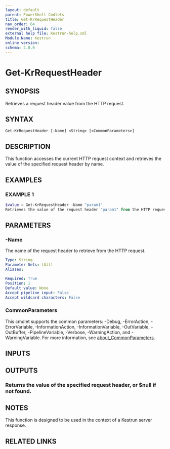```yaml
---
layout: default
parent: PowerShell Cmdlets
title: Get-KrRequestHeader
nav_order: 64
render_with_liquid: false
external help file: Kestrun-help.xml
Module Name: Kestrun
online version:
schema: 2.0.0
---
```


# Get-KrRequestHeader

## SYNOPSIS
Retrieves a request header value from the HTTP request.

## SYNTAX

```
Get-KrRequestHeader [-Name] <String> [<CommonParameters>]
```

## DESCRIPTION
This function accesses the current HTTP request context and retrieves the value
of the specified request header by name.

## EXAMPLES

### EXAMPLE 1
```powershell
$value = Get-KrRequestHeader -Name "param1"
Retrieves the value of the request header "param1" from the HTTP request.
```

## PARAMETERS

### -Name
The name of the request header to retrieve from the HTTP request.

```yaml
Type: String
Parameter Sets: (All)
Aliases:

Required: True
Position: 1
Default value: None
Accept pipeline input: False
Accept wildcard characters: False
```

### CommonParameters
This cmdlet supports the common parameters: -Debug, -ErrorAction, -ErrorVariable, -InformationAction, -InformationVariable, -OutVariable, -OutBuffer, -PipelineVariable, -Verbose, -WarningAction, and -WarningVariable. For more information, see [about_CommonParameters](http://go.microsoft.com/fwlink/?LinkID=113216).

## INPUTS

## OUTPUTS

### Returns the value of the specified request header, or $null if not found.
## NOTES
This function is designed to be used in the context of a Kestrun server response.

## RELATED LINKS

